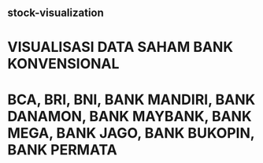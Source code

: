 ## stock-visualization

# VISUALISASI DATA SAHAM BANK KONVENSIONAL
# BCA, BRI, BNI, BANK MANDIRI, BANK DANAMON, BANK MAYBANK, BANK MEGA, BANK JAGO, BANK BUKOPIN, BANK PERMATA
